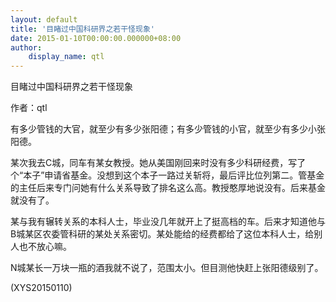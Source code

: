 ```yaml
---
layout: default
title: '目睹过中国科研界之若干怪现象'
date: 2015-01-10T00:00:00.000000+08:00
author:
    display_name: qtl
---
```


目睹过中国科研界之若干怪现象

作者：qtl

有多少管钱的大官，就至少有多少张阳德；有多少管钱的小官，就至少有多少小张阳德。

某次我去C城，同车有某女教授。她从美国刚回来时没有多少科研经费，写了个“本子”申请省基金。没想到这个本子一路过关斩将，最后评比位列第二。管基金的主任后来专门问她有什么关系导致了排名这么高。教授憨厚地说没有。后来基金就没有了。

某与我有辗转关系的本科人士，毕业没几年就开上了挺高档的车。后来才知道他与B城某区农委管科研的某处关系密切。某处能给的经费都给了这位本科人士，给别人也不放心嘛。

N城某长一万块一瓶的酒我就不说了，范围太小。但目测他快赶上张阳德级别了。

(XYS20150110)

